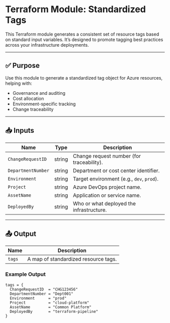 # Terraform Module: Standardized Tags

This Terraform module generates a consistent set of resource tags based on standard input variables. It’s designed to promote tagging best practices across your infrastructure deployments.

---

## ✅ Purpose

Use this module to generate a standardized tag object for Azure resources, helping with:

- Governance and auditing  
- Cost allocation  
- Environment-specific tracking  
- Change traceability  

---

## 📥 Inputs

| Name               | Type   | Description                                   |
|--------------------|--------|-----------------------------------------------|
| `ChangeRequestID`  | string | Change request number (for traceability).     |
| `DepartmentNumber` | string | Department or cost center identifier.         |
| `Environment`      | string | Target environment (e.g., `dev`, `prod`).     |
| `Project`          | string | Azure DevOps project name.                    |
| `AssetName`        | string | Application or service name.                  |
| `DeployedBy`       | string | Who or what deployed the infrastructure.      |

---

## 📤 Output

| Name   | Description                          |
|--------|--------------------------------------|
| `tags` | A map of standardized resource tags. |

### Example Output

```hcl
tags = {
  ChangeRequestID  = "CHG123456"
  DepartmentNumber = "Dept001"
  Environment      = "prod"
  Project          = "cloud-platform"
  AssetName        = "Common Platform"
  DeployedBy       = "terraform-pipeline"
}